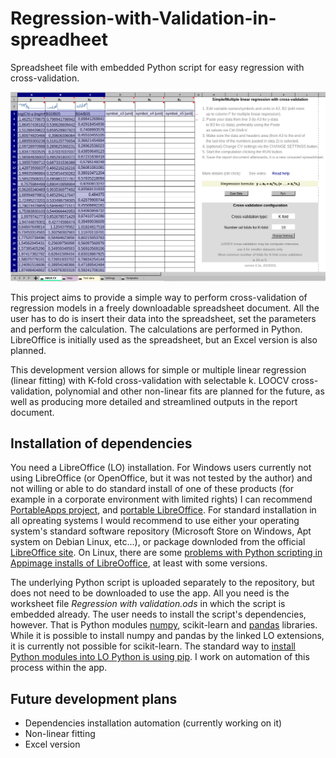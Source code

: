 # Regression-with-Validation-in-spreadheet
Spreadsheet file with embedded Python script for easy regression with cross-validation.

![screenshot v. 0.2a](https://github.com/tomas4/Regression-with-Validation-in-spreadheet/blob/main/screenshot-v0.2a.png)

This project aims to provide a simple way to perform cross-validation of regression models in a freely downloadable spreadsheet document. All the user has to do is insert their data into the spreadsheet, set the parameters and perform the calculation. The calculations are performed in Python. LibreOffice is initially used as the spreadsheet, but an Excel version is also planned.

This development version allows for simple or multiple linear regression (linear fitting) with K-fold cross-validation with selectable k. LOOCV cross-validation, polynomial and other non-linear fits are planned for the future, as well as producing more detailed and streamlined outputs in the report document.

## Installation of dependencies
You need a LibreOffice (LO) installation. For Windows users currently not using LibreOffice (or OpenOffice, but it was not tested by the author) and not willing or able to do standard install of one of these products (for example in a corporate environment with limited rights) I can recommend [PortableApps project](https://portableapps.com), and [portable LibreOffice](https://portableapps.com/apps/office/libreoffice_portable). For standard installation in all opreating systems I would recommend to use either your operating system's standard software repository (Microsoft Store on Windows, Apt system on Debian Linux, etc...), or package downloded from the official [LibreOffice site](https://www.libreoffice.org/). On Linux, there are some [problems with Python scripting in Appimage installs of LibreOoffice](https://duckduckgo.com/?t=midori&q=problems+with+Python+scripting+in+Appimage+installs+of+LibreOoffice&ia=web), at least with some versions.

The underlying Python script is uploaded separately to the repository, but does not need to be downloaded to use the app. All you need is the worksheet file _Regression with validation.ods_ in which the script is embedded already. The user needs to install the script's dependencies, however. That is Python modules [numpy](https://extensions.libreoffice.org/en/extensions/show/41995), scikit-learn and [pandas](https://extensions.libreoffice.org/en/extensions/show/41998) libraries. While it is possible to install numpy and pandas by the linked LO extensions, it is currently not possible for scikit-learn. The standard way to [install Python modules into LO Python is using pip](https://github.com/tomas4/Regression-with-Validation-in-spreadheet/edit/main/Installation-of-dependencies.md). I work on automation of this process within the app.

## Future development plans
* Dependencies installation automation (currently working on it)
* Non-linear fitting
* Excel version
